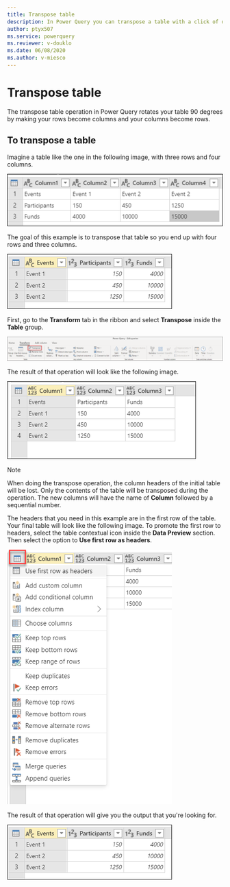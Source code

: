 ```yaml
---
title: Transpose table
description: In Power Query you can transpose a table with a click of one button. This article demonstrates how to tranpose your table using Power Query.
author: ptyx507
ms.service: powerquery
ms.reviewer: v-douklo
ms.date: 06/08/2020
ms.author: v-miesco
---
```


# Transpose table

The transpose table operation in Power Query rotates your table 90 degrees by making your rows become columns and your columns become rows.

## To transpose a table

Imagine a table like the one in the following image, with three rows and four columns.

![Sample source table](images/me-transpose-initial-table.png)

The goal of this example is to transpose that table so you end up with four rows and three columns.

![Sample output table](images/me-transpose-final-table.png)

First, go to the **Transform** tab in the ribbon and select **Transpose** inside the **Table** group.

![Transpose button in the Transform tab](images/me-transpose-button.png)

The result of that operation will look like the following image.

![Result after transposing a table](images/me-transpose-after.png)

> [!Note]
> When doing the transpose operation, the column headers of the initial table will be lost. Only the contents of the table will be transposed during the operation. The new columns will have the name of **Column** followed by a sequential number.

The headers that you need in this example are in the first row of the table. Your final table will look like the following image. To promote the first row to headers, select the table contextual icon inside the **Data Preview** section. Then select the option to **Use first row as headers**.

![Promote row to be table headers](images/me-transpose-promote-headers.png)

The result of that operation will give you the output that you're looking for.

![Sample output table](images/me-transpose-final-table.png)
